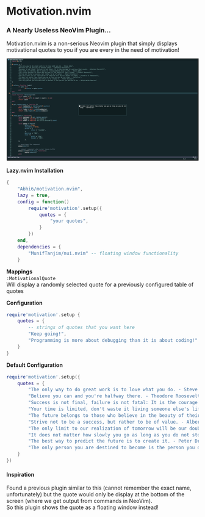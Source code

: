 # Motivation.nvim

### A Nearly Useless NeoVim Plugin...

Motivation.nvim is a non-serious Neovim plugin that simply displays motivational quotes to you if you are every in the need of motivation!

![motivation.nvim plugin](motivation-plugin-nvim.png)

**Lazy.nvim Installation**
```lua
{
    "Abhi6/motivation.nvim",
    lazy = true,
    config = function()
        require'motivation'.setup({
            quotes = {
                "your quotes",
            }
        })
    end,
    dependencies = {
        "MunifTanjim/nui.nvim" -- floating window functionality
    }
```

**Mappings**\
```:MotivationalQuote```\
Will display a randomly selected quote for a previously configured table of quotes

**Configuration**
```lua
require'motivation'.setup {
    quotes = {
        -- strings of quotes that you want here
        "Keep going!",
        "Programming is more about debugging than it is about coding!"
    }
}
```

**Default Configuration**
```lua
require'motivation'.setup({
    quotes = {
        "The only way to do great work is to love what you do. - Steve Jobs",
        "Believe you can and you're halfway there. - Theodore Roosevelt",
        "Success is not final, failure is not fatal: It is the courage to continue that counts. - Winston Churchill",
        "Your time is limited, don't waste it living someone else's life. - Steve Jobs",
        "The future belongs to those who believe in the beauty of their dreams. - Eleanor Roosevelt",
        "Strive not to be a success, but rather to be of value. - Albert Einstein",
        "The only limit to our realization of tomorrow will be our doubts of today. - Franklin D. Roosevelt",
        "It does not matter how slowly you go as long as you do not stop. - Confucius",
        "The best way to predict the future is to create it. - Peter Drucker",
        "The only person you are destined to become is the person you decide to be. - Ralph Waldo Emerson"
    }
})
```


#### Inspiration
Found a previous plugin similar to this (cannot remember the exact name, unfortunately) but the quote would only be display at the bottom of the screen (where we get output from commands in NeoVim). \
So this plugin shows the quote as a floating window instead!

